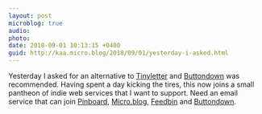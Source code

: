 ```yaml
---
layout: post
microblog: true
audio: 
photo: 
date: 2018-09-01 10:13:15 +0400
guid: http://kaa.micro.blog/2018/09/01/yesterday-i-asked.html
---
```

Yesterday I asked for an alternative to [Tinyletter](http://tinyletter.com) and [Buttondown](http://buttondown.email) was recommended. Having spent a day kicking the tires, this now joins a small pantheon of indie web services that I want to support. Need an email service that can join [Pinboard](http://pinboard.in), [Micro.blog](http://micro.blog), [Feedbin](http://feedbin.me) and [Buttondown](http://buttondown.email).
